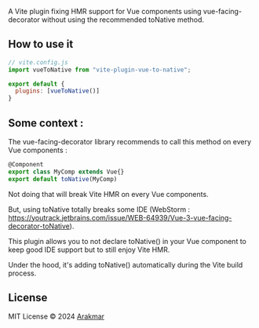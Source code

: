 A Vite plugin fixing HMR support for Vue components using vue-facing-decorator without using the recommended toNative method.

## How to use it
```javascript
// vite.config.js
import vueToNative from "vite-plugin-vue-to-native";

export default {
  plugins: [vueToNative()]
}
```

## Some context : 
The vue-facing-decorator library recommends to call this method on every Vue components :
```javascript
@Component
export class MyComp extends Vue{}
export default toNative(MyComp)
```

Not doing that will break Vite HMR on every Vue components.

But, using toNative totally breaks some IDE (WebStorm : https://youtrack.jetbrains.com/issue/WEB-64939/Vue-3-vue-facing-decorator-toNative).

This plugin allows you to not declare toNative() in your Vue component to keep good IDE support but to still enjoy Vite HMR.

Under the hood, it's adding toNative() automatically during the Vite build process.

## License

MIT License © 2024 [Arakmar](https://github.com/Arakmar)
